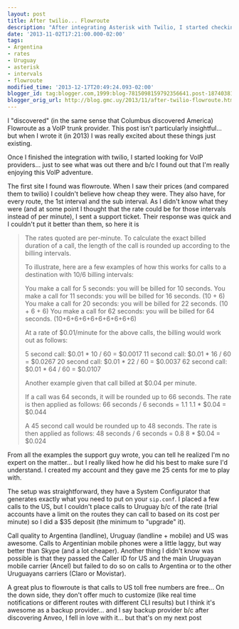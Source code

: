 ```yaml
---
layout: post
title: After twilio... Flowroute
description: "After integrating Asterisk with Twilio, I started checking out other providers. Flowroute is great (and here's a summary) but I'd recommend Anveo Direct now ;)"
date: '2013-11-02T17:21:00.000-02:00'
tags:
- Argentina
- rates
- Uruguay
- asterisk
- intervals
- flowroute
modified_time: '2013-12-17T20:49:24.093-02:00'
blogger_id: tag:blogger.com,1999:blog-7815098159792356641.post-1874038133689832415
blogger_orig_url: http://blog.gmc.uy/2013/11/after-twilio-flowroute.html
---
```

I "discovered" (in the same sense that Columbus discovered America) Flowroute as a VoIP trunk provider. This post isn't particularly insightful... but when I wrote it (in 2013) I was really excited about these things just existing.

<!--more-->
Once I finished the integration with twilio, I started looking for VoIP providers... just to see what was out there and b/c I found out that I'm really enjoying this VoIP adventure.

The first site I found was flowroute. When I saw their prices (and compared them to twilio) I couldn't believe how cheap they were. They also have, for every route, the 1st interval and the sub interval. As I didn't know what they were (and at some point I thought that the rate could be for those intervals instead of per minute), I sent a support ticket. Their response was quick and I couldn't put it better than them, so here it is
> The rates quoted are per-minute. To calculate the exact billed duration of a call, the length of the call is rounded up according to the billing intervals.
>
> To illustrate, here are a few examples of how this works for calls to a destination with 10/6 billing intervals:
>
> You make a call for 5 seconds: you will be billed for 10 seconds.
> You make a call for 11 seconds: you will be billed for 16 seconds. (10 + 6)
> You make a call for 20 seconds: you will be billed for 22 seconds. (10 + 6 + 6)
> You make a call for 62 seconds: you will be billed for 64 seconds. (10+6+6+6+6+6+6+6+6+6)
>
> At a rate of $0.01/minute for the above calls, the billing would work out as follows:
>
> 5 second call: $0.01 * 10 / 60 = $0.0017
> 11 second call: $0.01 * 16 / 60 = $0.0267
> 20 second call: $0.01 * 22 / 60 = $0.0037
> 62 second call: $0.01 * 64 / 60 = $0.0107
>
> Another example given that call billed at $0.04 per minute.
>
> If a call was 64 seconds, it will be rounded up to 66 seconds. The rate is then applied as follows:
> 66 seconds / 6 seconds = 1.1
> 1.1 * $0.04 = $0.044
>
> A 45 second call would be rounded up to 48 seconds. The rate is then applied as follows:
> 48 seconds / 6 seconds = 0.8
> 8 * $0.04 = $0.024

From all the examples the support guy wrote, you can tell he realized I'm no expert on the matter... but I really liked how he did his best to make sure I'd understand. I created my account and they gave me 25 cents for me to play with.

The setup was straightforward, they have a System Configurator that generates exactly what you need to put on your `sip.conf`. I placed a few calls to the US, but I couldn't place calls to Uruguay b/c of the rate (trial accounts have a limit on the routes they can call to based on its cost per minute) so I did a $35 deposit (the minimum to "upgrade" it).

Call quality to Argentina (landline), Uruguay (landline + mobile) and US was awesome. Calls to Argentinian mobile phones were a little laggy, but way better than Skype (and a lot cheaper). Another thing I didn't know was possible is that they passed the Caller ID for US and the main Uruguayan mobile carrier (Ancel) but failed to do so on calls to Argentina or to the other Uruguayans carriers (Claro or Movistar).

A great plus to flowroute is that calls to US toll free numbers are free... On the down side, they don't offer much to customize (like real time notifications or different routes with different CLI results) but I think it's awesome as a backup provider... and I say backup provider b/c after discovering Anveo, I fell in love with it... but that's on my next post
